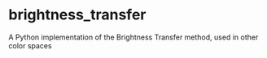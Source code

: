 # brightness_transfer
A Python implementation of the Brightness Transfer method, used in other color spaces
